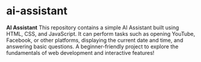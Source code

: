 # ai-assistant
 **AI Assistant**   This repository contains a simple AI Assistant built using HTML, CSS, and JavaScript. It can perform tasks such as opening YouTube, Facebook, or other platforms, displaying the current date and time, and answering basic questions. A beginner-friendly project to explore the fundamentals of web development and interactive features!
